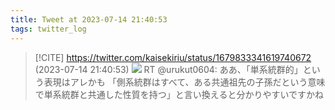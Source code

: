 ```yaml
---
title: Tweet at 2023-07-14 21:40:53
tags: twitter_log
---
```


> [!CITE] https://twitter.com/kaisekiriu/status/1679833341619740672 (2023-07-14 21:40:53)
> ![](https://twitter.com/kaisekiriu/status/1679833341619740672)
> RT @urukut0604: ああ、「単系統群的」という表現はアレかも
> 「側系統群はすべて、ある共通祖先の子孫だという意味で単系統群と共通した性質を持つ」と言い換えると分かりやすいですかね
